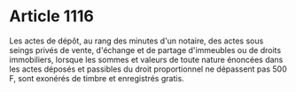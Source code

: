 # Article 1116

Les actes de dépôt, au rang des minutes d'un notaire, des actes sous seings privés de vente, d'échange et de partage
d'immeubles ou de droits immobiliers, lorsque les sommes et valeurs de toute nature énoncées dans les actes déposés et
passibles du droit proportionnel ne dépassent pas 500 F, sont exonérés de timbre et enregistrés gratis.

